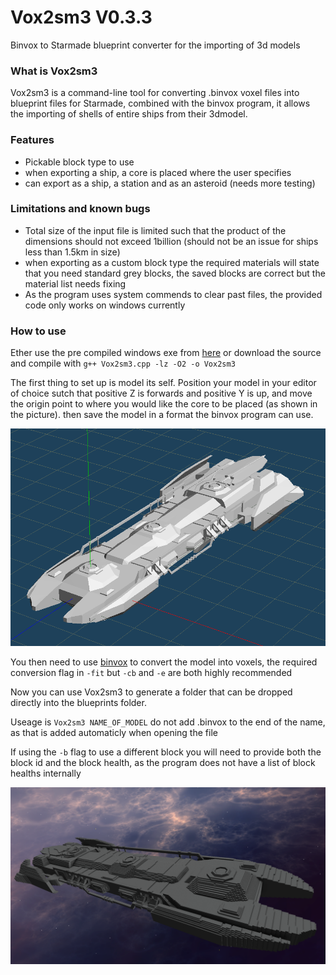 # Vox2sm3 V0.3.3
Binvox to Starmade blueprint converter for the importing of 3d models

### What is Vox2sm3
Vox2sm3 is a command-line tool for converting .binvox voxel files into blueprint files for Starmade, combined with the binvox program, it allows the importing of shells of entire ships from their 3dmodel.
### Features
* Pickable block type to use
* when exporting a ship, a core is placed where the user specifies
* can export as a ship, a station and as an asteroid (needs more testing)

### Limitations and known bugs
* Total size of the input file is limited such that the product of the dimensions should not exceed 1billion (should not be an issue for ships less than 1.5km in size)
* when exporting as a custom block type the required materials will state that you need standard grey blocks, the saved blocks are correct but the material list needs fixing
* As the program uses system commends to clear past files, the provided code only works on windows currently

### How to use
Ether use the pre compiled windows exe from [here](https://github.com/TBTerra/Vox2sm3/tree/master/bin) or download the source and compile with ```g++ Vox2sm3.cpp -lz -O2 -o Vox2sm3```

The first thing to set up is model its self. Position your model in your editor of choice sutch that positive Z is forwards and positive Y is up, and move the origin point to where you would like the core to be placed (as shown in the picture). then save the model in a format the binvox program can use.

![eve hulk 3d model positioned to export](TUT/obj.PNG?raw=true)

You then need to use [binvox](http://www.patrickmin.com/binvox/) to convert the model into voxels, the required conversion flag in ```-fit``` but ```-cb``` and ```-e``` are both highly recommended

Now you can use Vox2sm3 to generate a folder that can be dropped directly into the blueprints folder.

Useage is ```Vox2sm3 NAME_OF_MODEL``` do not add .binvox to the end of the name, as that is added automaticly when opening the file

If using the ```-b``` flag to use a different block you will need to provide both the block id and the block health, as the program does not have a list of block healths internally

![ingame image of hulk import](TUT/game.png?raw=true)